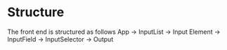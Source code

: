 # Structure
The front end is structured as follows
App -> InputList -> Input Element -> InputField
                                  -> InputSelector
    -> Output